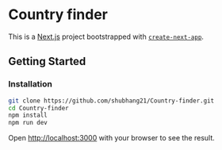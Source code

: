 # Country finder

This is a [Next.js](https://nextjs.org/) project bootstrapped with [`create-next-app`](https://github.com/vercel/next.js/tree/canary/packages/create-next-app).

## Getting Started

### Installation

```bash
git clone https://github.com/shubhang21/Country-finder.git
cd Country-finder
npm install
npm run dev
```

Open [http://localhost:3000](http://localhost:3000) with your browser to see the result.

